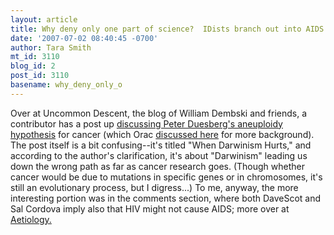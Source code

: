 ```yaml
---
layout: article
title: Why deny only one part of science?  IDists branch out into AIDS denial
date: '2007-07-02 08:40:45 -0700'
author: Tara Smith
mt_id: 3110
blog_id: 2
post_id: 3110
basename: why_deny_only_o
---
```

Over at Uncommon Descent, the blog of William Dembski and friends, a contributor has a post up [discussing Peter Duesberg's aneuploidy hypothesis](http://www.uncommondescent.com/intelligent-design/when-darwinism-hurts/) for cancer (which Orac [discussed here](http://scienceblogs.com/insolence/2007/04/peter_duesberg_chromosomal_chaos_and_can.php) for more background).  The post itself is a bit confusing--it's titled "When Darwinism Hurts," and according to the author's clarification, it's about "Darwinism" leading us down the wrong path as far as cancer research goes.  (Though whether cancer would be due to mutations in specific genes or in chromosomes, it's still an evolutionary process, but I digress...)  To me, anyway, the more interesting portion was in the comments section, where both DaveScot and Sal Cordova imply also that HIV might not cause AIDS; more over at [Aetiology.](http://scienceblogs.com/aetiology/2007/07/why_deny_only_one_part_of_scie.php)
